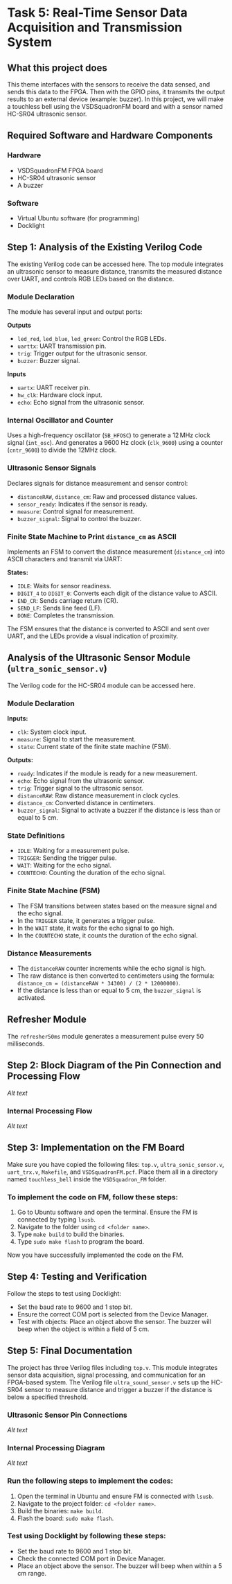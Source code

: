 
# Task 5: Real-Time Sensor Data Acquisition and Transmission System

## What this project does
This theme interfaces with the sensors to receive the data sensed, and sends this data to the FPGA. Then with the GPIO pins, it transmits the output results to an external device (example: buzzer). In this project, we will make a touchless bell using the VSDSquadronFM board and with a sensor named HC-SR04 ultrasonic sensor.

## Required Software and Hardware Components

### Hardware
- VSDSquadronFM FPGA board
- HC-SR04 ultrasonic sensor
- A buzzer

### Software
- Virtual Ubuntu software (for programming)
- Docklight

## Step 1: Analysis of the Existing Verilog Code
The existing Verilog code can be accessed here. The top module integrates an ultrasonic sensor to measure distance, transmits the measured distance over UART, and controls RGB LEDs based on the distance.

### Module Declaration
The module has several input and output ports:

**Outputs**
- `led_red`, `led_blue`, `led_green`: Control the RGB LEDs.
- `uarttx`: UART transmission pin.
- `trig`: Trigger output for the ultrasonic sensor.
- `buzzer`: Buzzer signal.

**Inputs**
- `uartx`: UART receiver pin.
- `hw_clk`: Hardware clock input.
- `echo`: Echo signal from the ultrasonic sensor.

### Internal Oscillator and Counter
Uses a high-frequency oscillator (`SB_HFOSC`) to generate a 12 MHz clock signal (`int_osc`). And generates a 9600 Hz clock (`clk_9600`) using a counter (`cntr_9600`) to divide the 12MHz clock.

### Ultrasonic Sensor Signals
Declares signals for distance measurement and sensor control:
- `distanceRAW`, `distance_cm`: Raw and processed distance values.
- `sensor_ready`: Indicates if the sensor is ready.
- `measure`: Control signal for measurement.
- `buzzer_signal`: Signal to control the buzzer.

### Finite State Machine to Print `distance_cm` as ASCII
Implements an FSM to convert the distance measurement (`distance_cm`) into ASCII characters and transmit via UART:

**States:**
- `IDLE`: Waits for sensor readiness.
- `DIGIT_4` to `DIGIT_0`: Converts each digit of the distance value to ASCII.
- `END_CR`: Sends carriage return (CR).
- `SEND_LF`: Sends line feed (LF).
- `DONE`: Completes the transmission.

The FSM ensures that the distance is converted to ASCII and sent over UART, and the LEDs provide a visual indication of proximity.

## Analysis of the Ultrasonic Sensor Module (`ultra_sonic_sensor.v`)
The Verilog code for the HC-SR04 module can be accessed here.

### Module Declaration
**Inputs:**
- `clk`: System clock input.
- `measure`: Signal to start the measurement.
- `state`: Current state of the finite state machine (FSM).

**Outputs:**
- `ready`: Indicates if the module is ready for a new measurement.
- `echo`: Echo signal from the ultrasonic sensor.
- `trig`: Trigger signal to the ultrasonic sensor.
- `distanceRAW`: Raw distance measurement in clock cycles.
- `distance_cm`: Converted distance in centimeters.
- `buzzer_signal`: Signal to activate a buzzer if the distance is less than or equal to 5 cm.

### State Definitions
- `IDLE`: Waiting for a measurement pulse.
- `TRIGGER`: Sending the trigger pulse.
- `WAIT`: Waiting for the echo signal.
- `COUNTECHO`: Counting the duration of the echo signal.

### Finite State Machine (FSM)
- The FSM transitions between states based on the measure signal and the echo signal.
- In the `TRIGGER` state, it generates a trigger pulse.
- In the `WAIT` state, it waits for the echo signal to go high.
- In the `COUNTECHO` state, it counts the duration of the echo signal.

### Distance Measurements
- The `distanceRAW` counter increments while the echo signal is high.
- The raw distance is then converted to centimeters using the formula:  
  `distance_cm = (distanceRAW * 34300) / (2 * 12000000)`.
- If the distance is less than or equal to 5 cm, the `buzzer_signal` is activated.

## Refresher Module
The `refresher50ms` module generates a measurement pulse every 50 milliseconds.

## Step 2: Block Diagram of the Pin Connection and Processing Flow
_Alt text_

### Internal Processing Flow
_Alt text_

## Step 3: Implementation on the FM Board
Make sure you have copied the following files: `top.v`, `ultra_sonic_sensor.v`, `uart_trx.v`, `Makefile`, and `VSDSquadronFM.pcf`. Place them all in a directory named `touchless_bell` inside the `VSDSquadron_FM` folder.

### To implement the code on FM, follow these steps:
1. Go to Ubuntu software and open the terminal. Ensure the FM is connected by typing `lsusb`.
2. Navigate to the folder using `cd <folder name>`.
3. Type `make build` to build the binaries.
4. Type `sudo make flash` to program the board.

Now you have successfully implemented the code on the FM.

## Step 4: Testing and Verification
Follow the steps to test using Docklight:

- Set the baud rate to 9600 and 1 stop bit.
- Ensure the correct COM port is selected from the Device Manager.
- Test with objects: Place an object above the sensor. The buzzer will beep when the object is within a field of 5 cm.

## Step 5: Final Documentation
The project has three Verilog files including `top.v`. This module integrates sensor data acquisition, signal processing, and communication for an FPGA-based system. The Verilog file `ultra_sound_sensor.v` sets up the HC-SR04 sensor to measure distance and trigger a buzzer if the distance is below a specified threshold.

### Ultrasonic Sensor Pin Connections
_Alt text_

### Internal Processing Diagram
_Alt text_

### Run the following steps to implement the codes:
1. Open the terminal in Ubuntu and ensure FM is connected with `lsusb`.
2. Navigate to the project folder: `cd <folder name>`.
3. Build the binaries: `make build`.
4. Flash the board: `sudo make flash`.

### Test using Docklight by following these steps:
- Set the baud rate to 9600 and 1 stop bit.
- Check the connected COM port in Device Manager.
- Place an object above the sensor. The buzzer will beep when within a 5 cm range.
